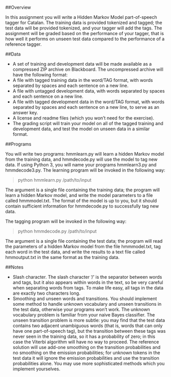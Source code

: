 ##Overview

In this assignment you will write a Hidden Markov Model part-of-speech tagger for Catalan. The training data is provided tokenized and tagged; the test data will be provided tokenized, and your tagger will add the tags. The assignment will be graded based on the performance of your tagger, that is how well it performs on unseen test data compared to the performance of a reference tagger.

##Data
    
- A set of training and development data will be made available as a compressed ZIP archive on Blackboard. The uncompressed archive will have the following format:   
- A file with tagged training data in the word/TAG format, with words separated by spaces and each sentence on a new line.    
- A file with untagged development data, with words separated by spaces and each sentence on a new line.    
- A file with tagged development data in the word/TAG format, with words separated by spaces and each sentence on a new line, to serve as an answer key.    
- A license and readme files (which you won’t need for the exercise).    
- The grading script will train your model on all of the tagged training and development data, and test the model on unseen data in a similar format.    

##Programs
    
You will write two programs: hmmlearn.py will learn a hidden Markov model from the training data, and hmmdecode.py will use the model to tag new data. If using Python 3, you will name your programs hmmlearn3.py and hmmdecode3.py. The learning program will be invoked in the following way:    

> python hmmlearn.py /path/to/input

The argument is a single file containing the training data; the program will learn a hidden Markov model, and write the model parameters to a file called hmmmodel.txt. The format of the model is up to you, but it should contain sufficient information for hmmdecode.py to successfully tag new data.    
    
The tagging program will be invoked in the following way:
    
> python hmmdecode.py /path/to/input
    
The argument is a single file containing the test data; the program will read the parameters of a hidden Markov model from the file hmmmodel.txt, tag each word in the test data, and write the results to a text file called hmmoutput.txt in the same format as the training data.
    
##Notes

- Slash character. The slash character ‘/’ is the separator between words and tags, but it also appears within words in the text, so be very careful when separating words from tags. To make life easy, all tags in the data are exactly two characters long.
- Smoothing and unseen words and transitions. You should implement some method to handle unknown vocabulary and unseen transitions in the test data, otherwise your programs won’t work. The unknown vocabulary problem is familiar from your naive Bayes classifier. The unseen transition problem is more subtle: you may find that the test data contains two adjacent unambiguous words (that is, words that can only have one part-of-speech tag), but the transition between these tags was never seen in the training data, so it has a probability of zero; in this case the Viterbi algorithm will have no way to proceed. The reference solution will use add-one smoothing on the transition probabilities and no smoothing on the emission probabilities; for unknown tokens in the test data it will ignore the emission probabilities and use the transition probabilities alone. You may use more sophisticated methods which you implement yourselves.
